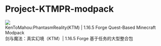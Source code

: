 # Project-KTMPR-modpack
![](https://i.ibb.co/gR9qS2h/text2.png)<br />
KenToMahou:PhantasmReality(KTM) | 1.16.5 Forge Quest-Based Minecraft Modpack<br />
剑与魔法：真实幻境（KTM）| 1.16.5 Forge 基于任务的大型整合包<br />
